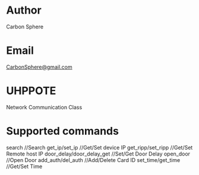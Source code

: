 # Author
Carbon Sphere
# Email
CarbonSphere@gmail.com


# UHPPOTE
Network Communication Class 

# Supported commands
search               //Search
get_ip/set_ip        //Get/Set device IP
get_ripp/set_ripp    //Get/Set Remote host IP
door_delay/door_delay_get    //Set/Get Door Delay
open_door            //Open Door
add_auth/del_auth    //Add/Delete Card ID
set_time/get_time    //Get/Set Time


